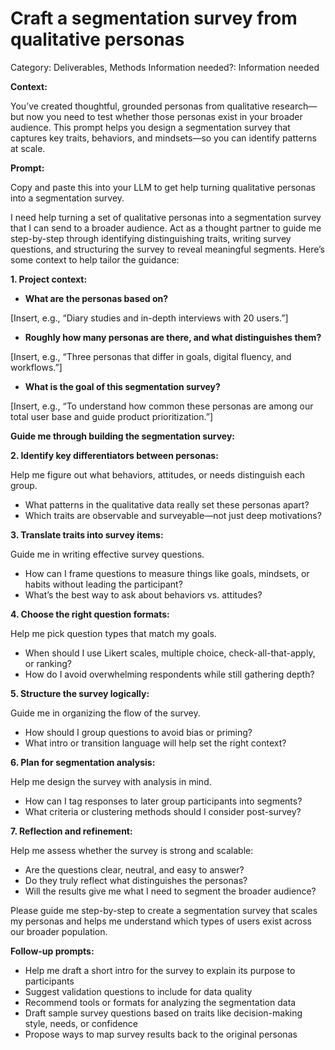 # Craft a segmentation survey from qualitative personas

Category: Deliverables, Methods
Information needed?: Information needed

**Context:**

You’ve created thoughtful, grounded personas from qualitative research—but now you need to test whether those personas exist in your broader audience. This prompt helps you design a segmentation survey that captures key traits, behaviors, and mindsets—so you can identify patterns at scale.

**Prompt:**

Copy and paste this into your LLM to get help turning qualitative personas into a segmentation survey.

I need help turning a set of qualitative personas into a segmentation survey that I can send to a broader audience. Act as a thought partner to guide me step-by-step through identifying distinguishing traits, writing survey questions, and structuring the survey to reveal meaningful segments. Here’s some context to help tailor the guidance:

**1. Project context:**

- **What are the personas based on?**

[Insert, e.g., “Diary studies and in-depth interviews with 20 users.”]

- **Roughly how many personas are there, and what distinguishes them?**

[Insert, e.g., “Three personas that differ in goals, digital fluency, and workflows.”]

- **What is the goal of this segmentation survey?**

[Insert, e.g., “To understand how common these personas are among our total user base and guide product prioritization.”]

**Guide me through building the segmentation survey:**

**2. Identify key differentiators between personas:**

Help me figure out what behaviors, attitudes, or needs distinguish each group.

- What patterns in the qualitative data really set these personas apart?
- Which traits are observable and surveyable—not just deep motivations?

**3. Translate traits into survey items:**

Guide me in writing effective survey questions.

- How can I frame questions to measure things like goals, mindsets, or habits without leading the participant?
- What’s the best way to ask about behaviors vs. attitudes?

**4. Choose the right question formats:**

Help me pick question types that match my goals.

- When should I use Likert scales, multiple choice, check-all-that-apply, or ranking?
- How do I avoid overwhelming respondents while still gathering depth?

**5. Structure the survey logically:**

Guide me in organizing the flow of the survey.

- How should I group questions to avoid bias or priming?
- What intro or transition language will help set the right context?

**6. Plan for segmentation analysis:**

Help me design the survey with analysis in mind.

- How can I tag responses to later group participants into segments?
- What criteria or clustering methods should I consider post-survey?

**7. Reflection and refinement:**

Help me assess whether the survey is strong and scalable:

- Are the questions clear, neutral, and easy to answer?
- Do they truly reflect what distinguishes the personas?
- Will the results give me what I need to segment the broader audience?

Please guide me step-by-step to create a segmentation survey that scales my personas and helps me understand which types of users exist across our broader population.

**Follow-up prompts:**

- Help me draft a short intro for the survey to explain its purpose to participants
- Suggest validation questions to include for data quality
- Recommend tools or formats for analyzing the segmentation data
- Draft sample survey questions based on traits like decision-making style, needs, or confidence
- Propose ways to map survey results back to the original personas